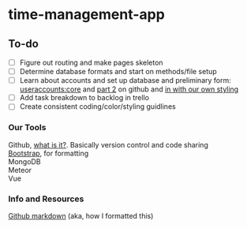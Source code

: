 # time-management-app
## To-do
- [ ] Figure out routing and make pages skeleton
- [ ] Determine database formats and start on methods/file setup
- [ ] Learn about accounts and set up database and preliminary form: [useraccounts:core](https://atmospherejs.com/useraccounts/core) and [part 2](https://github.com/meteor-useraccounts/core/blob/master/Guide.md#available-versions) on github and [in with our own styling](https://atmospherejs.com/useraccounts/unstyled)
- [ ] Add task breakdown to backlog in trello
- [ ] Create consistent coding/color/styling guidlines

### Our Tools
Github, [what is it?](https://www.howtogeek.com/180167/htg-explains-what-is-github-and-what-do-geeks-use-it-for/). Basically version control and code sharing  
[Bootstrap](https://getbootstrap.com/), for formatting  
MongoDB  
Meteor  
Vue  

### Info and Resources
[Github markdown](https://guides.github.com/features/mastering-markdown/) (aka, how I formatted this)  
